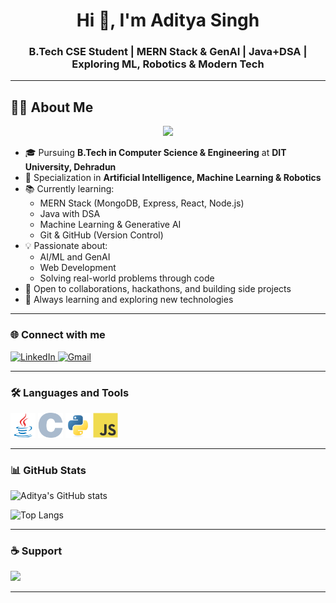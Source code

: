<h1 align="center">Hi 👋, I'm Aditya Singh</h1>
<h3 align="center">B.Tech CSE Student | MERN Stack & GenAI | Java+DSA | Exploring ML, Robotics & Modern Tech</h3>

---

## 👨‍💻 About Me

<p align="center">
  <img src="https://media.giphy.com/media/qgQUggAC3Pfv687qPC/giphy.gif" width="250" />
</p>

- 🎓 Pursuing **B.Tech in Computer Science & Engineering** at **DIT University, Dehradun**
- 🧠 Specialization in **Artificial Intelligence, Machine Learning & Robotics**
- 📚 Currently learning:
  - MERN Stack (MongoDB, Express, React, Node.js)
  - Java with DSA
  - Machine Learning & Generative AI
  - Git & GitHub (Version Control)
- 💡 Passionate about:
  - AI/ML and GenAI
  - Web Development
  - Solving real-world problems through code
- 🤝 Open to collaborations, hackathons, and building side projects
- 🌱 Always learning and exploring new technologies

---

### 🌐 Connect with me

<p align="left">
  <a href="https://www.linkedin.com/in/aditya-singh-261201225" target="_blank">
    <img alt="LinkedIn" src="https://img.shields.io/badge/LinkedIn-%230077B5.svg?style=flat&logo=linkedin&logoColor=white" />
  </a>
  <a href="mailto:adityasinghr651@gmail.com">
    <img alt="Gmail" src="https://img.shields.io/badge/Gmail-D14836?style=flat&logo=gmail&logoColor=white" />
  </a>
</p>

---

### 🛠️ Languages and Tools

<p align="left">
  <img src="https://raw.githubusercontent.com/devicons/devicon/master/icons/java/java-original.svg" alt="java" width="40" height="40"/>
  <img src="https://raw.githubusercontent.com/devicons/devicon/master/icons/c/c-original.svg" alt="c" width="40" height="40"/>
  <img src="https://raw.githubusercontent.com/devicons/devicon/master/icons/python/python-original.svg" alt="python" width="40" height="40"/>
  <img src="https://raw.githubusercontent.com/devicons/devicon/master/icons/javascript/javascript-original.svg" alt="javascript" width="40" height="40"/>
</p>

---

### 📊 GitHub Stats

<p align="left">
  <img src="https://github-readme-stats.vercel.app/api?username=adityasinghr651&show_icons=true&theme=radical" alt="Aditya's GitHub stats" />
</p>

<p align="left">
  <img src="https://github-readme-stats.vercel.app/api/top-langs/?username=adityasinghr651&layout=compact&theme=radical" alt="Top Langs" />
</p>

---

### ☕ Support

<p>
  <a href="https://www.buymeacoffee.com/">
    <img src="https://img.shields.io/badge/Buy%20me%20a%20coffee-FFDD00?style=flat&logo=buy-me-a-coffee&logoColor=black" />
  </a>
</p>

---

